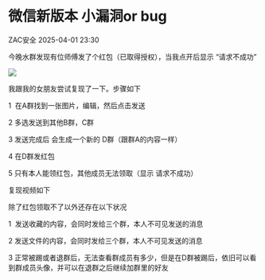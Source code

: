 #  微信新版本 小漏洞or bug   
 ZAC安全   2025-04-01 23:30  
  
今晚水群发现有位师傅发了个红包（已取得授权），当我点开后显示 “请求不成功”  
  
![](https://mmbiz.qpic.cn/sz_mmbiz_jpg/G4mSF69ia2lBUibVwjeDUC9hWDafBOAGrf7X53ibbGJ5VXH0yYGGPdQeAiaHTQ7lOmstBQMg0vxNTVgRl3xzMIuy5Q/640?wx_fmt=jpeg&from=appmsg "")  
  
  
  
我跟我的女朋友尝试复现了一下。步骤如下  
  
1  在A群找到一张图片，编辑，然后点击发送  
  
2 多选发送到其他B群，C群  
  
3 发送完成后 会生成一个新的 D群（跟群A的内容一样）  
  
4 在D群发红包   
  
5 只有本人能领红包，其他成员无法领取（显示 请求不成功）  
  
复现视频如下  
  
  
  
  
  
除了红包领取不了以外还存在以下状况  
  
1  发送收藏的内容，会同时发给三个群，本人不可见发送的消息  
  
2 发送文件的内容，会同时发给三个群，本人不可见发送的消息  
  
3 正常被踢或者退群后，无法查看群成员有多少，但是在D群被踢后，依旧可以看到群成员头像，并可以在退群之后继续加群里的好友  
  
  
  
  
